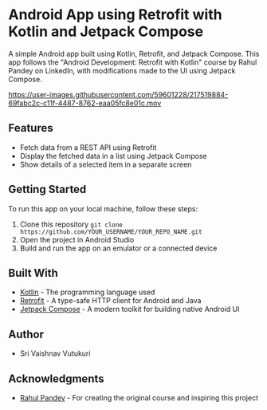 # Android App using Retrofit with Kotlin and Jetpack Compose

A simple Android app built using Kotlin, Retrofit, and Jetpack Compose. This app follows the "Android Development: Retrofit with Kotlin" course by Rahul Pandey on LinkedIn, with modifications made to the UI using Jetpack Compose.


https://user-images.githubusercontent.com/59601228/217519884-69fabc2c-c11f-4487-8762-eaa05fc8e01c.mov


## Features
- Fetch data from a REST API using Retrofit
- Display the fetched data in a list using Jetpack Compose
- Show details of a selected item in a separate screen

## Getting Started

To run this app on your local machine, follow these steps:

1. Clone this repository
```git clone https://github.com/YOUR_USERNAME/YOUR_REPO_NAME.git```
2. Open the project in Android Studio
3. Build and run the app on an emulator or a connected device

## Built With

- [Kotlin](https://kotlinlang.org/) - The programming language used
- [Retrofit](https://square.github.io/retrofit/) - A type-safe HTTP client for Android and Java
- [Jetpack Compose](https://developer.android.com/jetpack/compose) - A modern toolkit for building native Android UI

## Author

- Sri Vaishnav Vutukuri

## Acknowledgments

- [Rahul Pandey](https://www.linkedin.com/in/rpandey1234/) - For creating the original course and inspiring this project
